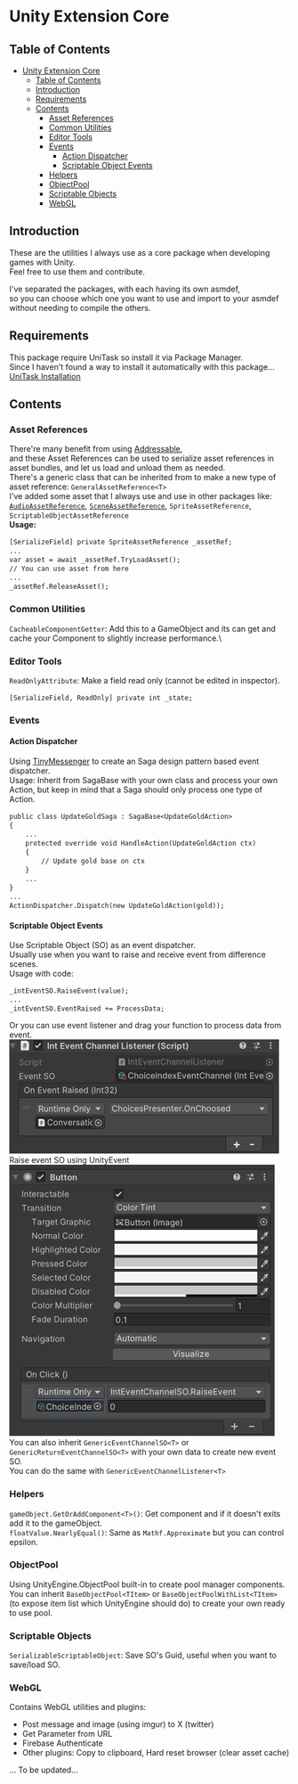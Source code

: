 # Unity Extension Core

## Table of Contents
- [Unity Extension Core](#unity-extension-core)
  - [Table of Contents](#table-of-contents)
  - [Introduction](#introduction)
  - [Requirements](#requirements)
  - [Contents](#contents)
    - [Asset References](#asset-references)
    - [Common Utilities](#common-utilities)
    - [Editor Tools](#editor-tools)
    - [Events](#events)
      - [Action Dispatcher](#action-dispatcher)
      - [Scriptable Object Events](#scriptable-object-events)
    - [Helpers](#helpers)
    - [ObjectPool](#objectpool)
    - [Scriptable Objects](#scriptable-objects)
    - [WebGL](#webgl)

## Introduction
These are the utilities I always use as a core package when developing games with Unity.\
Feel free to use them and contribute.

I've separated the packages, with each having its own asmdef, \
so you can choose which one you want to use and import to your asmdef without needing to compile the others.

## Requirements
This package require UniTask so install it via Package Manager.\
Since I haven't found a way to install it automatically with this package...\
[UniTask Installation](https://github.com/Cysharp/UniTask?tab=readme-ov-file#upm-package) 

## Contents
### Asset References
There're many benefit from using [Addressable](https://unity.com/blog/engine-platform/addressables-planning-and-best-practices),\
and these Asset References can be used to serialize asset references in asset bundles, and let us load and unload them as needed.\
There's a generic class that can be inherited from to make a new type of asset reference:
`GeneralAssetReference<T>`\
I've added some asset that I always use and use in other packages like: [`AudioAssetReference`](https://github.com/h2v9696/UnityAudioManager), [`SceneAssetReference`](https://github.com/h2v9696/UnitySceneLoader), `SpriteAssetReference`, `ScriptableObjectAssetReference`\
**Usage:**
```
[SerializeField] private SpriteAssetReference _assetRef;
...
var asset = await _assetRef.TryLoadAsset();
// You can use asset from here
...
_assetRef.ReleaseAsset();
```

### Common Utilities
`CacheableComponentGetter`: Add this to a GameObject and its can get and cache your Component to slightly increase performance.\

### Editor Tools
`ReadOnlyAttribute`: Make a field read only (cannot be edited in inspector).

```
[SerializeField, ReadOnly] private int _state;
```

### Events
#### Action Dispatcher
Using [TinyMessenger](https://github.com/grumpydev/TinyMessenger) to create an Saga design pattern based event dispatcher.\
Usage:
Inherit from SagaBase with your own class and process your own Action, but keep in mind that a Saga should only process one type of Action.
```
public class UpdateGoldSaga : SagaBase<UpdateGoldAction>
{
    ...
    protected override void HandleAction(UpdateGoldAction ctx)
    {
        // Update gold base on ctx
    }
    ...
}
...
ActionDispatcher.Dispatch(new UpdateGoldAction(gold));
```

#### Scriptable Object Events
Use Scriptable Object (SO) as an event dispatcher.\
Usually use when you want to raise and receive event from difference scenes.\
Usage with code:
```
_intEventSO.RaiseEvent(value);
...
_intEventSO.EventRaised += ProcessData;
```
Or you can use event listener and drag your function to process data from event.\
![alt text](Documentation~/Images/event-so-listener.png)\
Raise event SO using UnityEvent\
![alt text](Documentation~/Images/raise-event-so.png)\
You can also inherit `GenericEventChannelSO<T>` or `GenericReturnEventChannelSO<T>` with your own data to create new event SO.\
You can do the same with `GenericEventChannelListener<T>`

### Helpers
`gameObject.GetOrAddComponent<T>()`: Get component and if it doesn't exits add it to the gameObject.\
`floatValue.NearlyEqual()`: Same as `Mathf.Approximate` but you can control epsilon.

### ObjectPool
Using UnityEngine.ObjectPool built-in to create pool manager components.\
You can inherit `BaseObjectPool<TItem>` or `BaseObjectPoolWithList<TItem>` (to expose item list which UnityEngine should do) to create your own ready to use pool.

### Scriptable Objects
`SerializableScriptableObject`: Save SO's Guid, useful when you want to save/load SO.

### WebGL
Contains WebGL utilities and plugins:
- Post message and image (using imgur) to X (twitter)
- Get Parameter from URL
- Firebase Authenticate
- Other plugins: Copy to clipboard, Hard reset browser (clear asset cache) 

...
To be updated...
